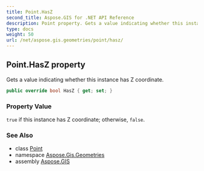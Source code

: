 ```yaml
---
title: Point.HasZ
second_title: Aspose.GIS for .NET API Reference
description: Point property. Gets a value indicating whether this instance has Z coordinate.
type: docs
weight: 50
url: /net/aspose.gis.geometries/point/hasz/
---
```

## Point.HasZ property

Gets a value indicating whether this instance has Z coordinate.

```csharp
public override bool HasZ { get; set; }
```

### Property Value

`true` if this instance has Z coordinate; otherwise, `false`.

### See Also

* class [Point](../)
* namespace [Aspose.Gis.Geometries](../../point/)
* assembly [Aspose.GIS](../../../)


